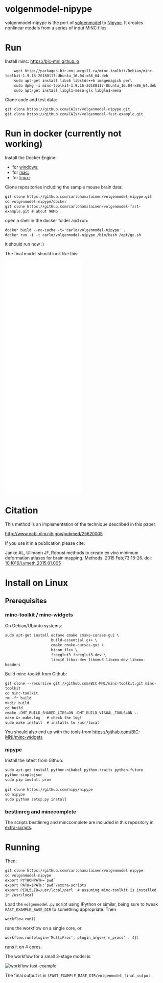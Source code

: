 # volgenmodel-nipype
volgenmodel-nipype is the port of [volgenmodel](https://github.com/andrewjanke/volgenmodel) to [Nipype](https://github.com/nipy/nipype). It creates nonlinear models from a series of input MINC files.

# Run
Install minc: https://bic-mni.github.io
```
    wget http://packages.bic.mni.mcgill.ca/minc-toolkit/Debian/minc-toolkit-1.9.16-20180117-Ubuntu_16.04-x86_64.deb
    sudo apt-get install libc6 libstdc++6 imagemagick perl
    sudo dpkg -i minc-toolkit-1.9.16-20180117-Ubuntu_16.04-x86_64.deb
    sudo apt-get install libgl1-mesa-glx libglu1-mesa
```

Clone code and test data:    
```
git clone https://github.com/CAIsr/volgenmodel-nipype.git
git clone https://github.com/CAIsr/volgenmodel-fast-example.git
```    

# Run in docker (currently not working)
Install the Docker Engine: 
* for [windows:](https://docs.docker.com/engine/installation/windows/#/docker-for-windows)
* for [mac:](https://docs.docker.com/engine/installation/mac/#/docker-for-mac)
* for [linux:](https://docs.docker.com/engine/installation/linux/ubuntulinux/)

Clone repositories including the sample mouse brain data:

    git clone https://github.com/carlohamalainen/volgenmodel-nipype.git
    cd volgenmodel-nipype/docker
    git clone https://github.com/carlohamalainen/volgenmodel-fast-example.git # about 96Mb

open a shell in the docker folder and run:

    docker build --no-cache -t='carlo/volgenmodel-nipype' .
    docker run -i -t carlo/volgenmodel-nipype /bin/bash /opt/go.sh

it should run now :)

The final model should look like this:

![mouse model triplanar](https://raw.githubusercontent.com/carlohamalainen/volgenmodel-fast-example/master/model-2016-01-09.png)

# Citation
This method is an implementation of the technique described in this paper:

   http://www.ncbi.nlm.nih.gov/pubmed/25620005

If you use it in a publication please cite:

   Janke AL, Ullmann JF, Robust methods to create ex vivo minimum
deformation atlases for brain mapping.
   Methods. 2015 Feb;73:18-26. doi: [10.1016/j.ymeth.2015.01.005](http://dx.doi.org/10.1016/j.ymeth.2015.01.005)


# Install on Linux

## Prerequisites

### minc-toolkit / minc-widgets

On Debian/Ubuntu systems:

    sudo apt-get install octave cmake cmake-curses-gui \
                         build-essential g++ \
                         cmake cmake-curses-gui \
                         bison flex \
                         freeglut3 freeglut3-dev \
                         libxi6 libxi-dev libxmu6 libxmu-dev libxmu-headers

Build minc-toolkit from Github:

    git clone --recursive git://github.com/BIC-MNI/minc-toolkit.git minc-toolkit
    cd minc-toolkit
    rm -fr build
    mkdir build
    cd build
    cmake -DMT_BUILD_SHARED_LIBS=ON -DMT_BUILD_VISUAL_TOOLS=ON ..
    make &> make.log   # check the log!
    sudo make install  # installs to /usr/local

You should also end up with the tools from https://github.com/BIC-MNI/minc-widgets

### nipype

Install the latest from Github:

    sudo apt-get install python-nibabel python-traits python-future python-simplejson
    sudo pip install prov

    git clone https://github.com/nipy/nipype
    cd nipype
    sudo python setup.py install

### bestlinreg and minccomplete

The scripts bestlinreg and minccomplete are included in this repository in [extra-scripts](extra-scripts).

# Running

Then:

    git clone https://github.com/carlohamalainen/volgenmodel-nipype
    cd volgenmodel-nipype
    export PYTHONPATH=`pwd`
    export PATH=$PATH:`pwd`/extra-scripts
    export PERL5LIB=/usr/local/perl  # assuming minc-toolkit is installed in /usr/local

Load the ```volgenmodel.py``` script using IPython or similar, being sure to
tweak ```FAST_EXAMPLE_BASE_DIR``` to something appropriate. Then

    workflow.run()

runs the workflow on a single core, or

    workflow.run(plugin='MultiProc', plugin_args={'n_procs' : 4})

runs it on 4 cores.

The workflow for a small 3-stage model is:

![workflow fast-example](https://github.com/carlohamalainen/volgenmodel-nipype/raw/master/volgenmodel_graph.png)

The final output is in ```$FAST_EXAMPLE_BASE_DIR/volgenmodel_final_output```.



